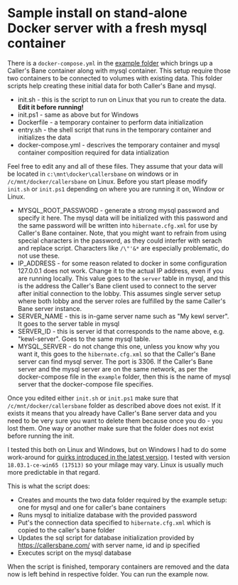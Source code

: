 # Sample install on stand-alone Docker server with a fresh mysql container

There is a `docker-compose.yml` in the [example folder](../example) which brings up a Caller's Bane container along with mysql container. This setup require those two containers to be connected to volumes with existing data. This folder scripts help creating these initial data for both Caller's Bane and mysql.

- init.sh - this is the script to run on Linux that you run to create the data. **Edit it before running!**
- init.ps1 - same as above but for Windows
- Dockerfile - a temporary container to perform data initialization
- entry.sh - the shell script that runs in the temporary container and initializes the data
- docker-compose.yml - descrives the temporary container and mysql container composition required for data intialization

Feel free to edit any and all of these files. They assume that your data will be located in `c:\mnt\docker\callersbane` on windows or in `/c/mnt/docker/callersbane` on Linux. Before you start please modify `init.sh` or `init.ps1` depending on where you are running it on, Window or Linux.

- MYSQL_ROOT_PASSWORD - generate a strong mysql password and specify it here. The mysql data will be initialized with this password and the same password will be written into `hibernate.cfg.xml` for use by Caller's Bane container. Note, that you might want to refrain from using special characters in the password, as they could interfer with serach and replace script. Characters like `/\"'&*` are especially problematic, do not use these.
- IP_ADDRESS - for some reason related to docker in some configuration 127.0.0.1 does not work. Change it to the actual IP address, even if you are running locally. This value goes to the `server` table in mysql, and this is the address the Caller's Bane client used to connect to the server after initial connection to the lobby. This assumes single server setup where both lobby and the server roles are fulfilled by the same Caller's Bane server instance.
- SERVER_NAME - this is in-game server name such as "My kewl server". It goes to the server table in mysql
- SERVER_ID - this is server id that corresponds to the name above, e.g. "kewl-server". Goes to the same mysql table.
- MYSQL_SERVER - do not change this one, unless you know why you want it, this goes to the `hibernate.cfg.xml` so that the Caller's Bane server can find mysql server. The port is 3306. If the Caller's Bane server and the mysql server are on the same network, as per the docker-compose file in the `example` folder, then this is the name of mysql server that the docker-compose file specifies.

Once you edited either `init.sh` or `init.ps1` make sure that `/c/mnt/docker/callersbane` folder as described above does not exist. If it exists it means that you already have Caller's Bane server data and you need to be very sure you want to delete them because once you do - you lost them. One way or another make sure that the folder does not exist before running the init.

I tested this both on Linux and Windows, but on Windows I had to do some work-around for [quirks introduced in the latest version](https://github.com/docker/for-win/issues/1829). I tested with version `18.03.1-ce-win65 (17513)` so your milage may vary. Linux is usually much more predictable in that regard.

This is what the script does:

- Creates and mounts the two data folder required by the example setup: one for mysql and one for caller's bane containers
- Runs mysql to initialize database with the provided password
- Put's the connection data specified to `hibernate.cfg.xml` which is copied to the caller's bane folder
- Updates the sql script for database initialization provided by <https://callersbane.com/> with server name, id and ip specified
- Executes script on the mysql database

When the script is finished, temporary containers are removed and the data now is left behind in respective folder. You can run the example now.
